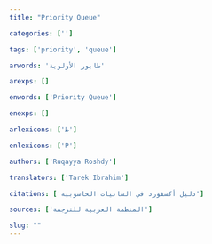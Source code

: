 ```yaml
---
title: "Priority Queue"

categories: ['']

tags: ['priority', 'queue']

arwords: 'طابور اﻷولوية'

arexps: []

enwords: ['Priority Queue']

enexps: []

arlexicons: ['ط']

enlexicons: ['P']

authors: ['Ruqayya Roshdy']

translators: ['Tarek Ibrahim']

citations: ['دليل أكسفورد في السانيات الحاسوبية']

sources: ['المنظمة العربية للترجمة']

slug: ""
---
```

